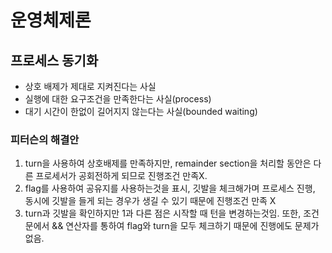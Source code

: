 # 운영체제론


## 프로세스 동기화
- 상호 배제가 제대로 지켜진다는 사실
- 실행에 대한 요구조건을 만족한다는 사실(process)
- 대기 시간이 한없이 길어지지  않는다는 사실(bounded waiting)

### 피터슨의 해결안
1. turn을 사용하여 상호배제를 만족하지만, remainder section을 처리할 동안은 다른 프로세서가 공회전하게 되므로 진행조건 만족X.
2. flag를 사용하여 공유지를 사용하는것을 표시, 깃발을 체크해가며 프로세스 진행, 동시에 깃발을 들게 되는 경우가 생길 수 있기 때문에 진행조건 만족 X
3. turn과 깃발을 확인하지만 1과 다른 점은 시작할 때 턴을 변경하는것임. 또한, 조건문에서 && 연산자를 통하여 flag와 turn을 모두 체크하기 때문에 진행에도 문제가 없음.

